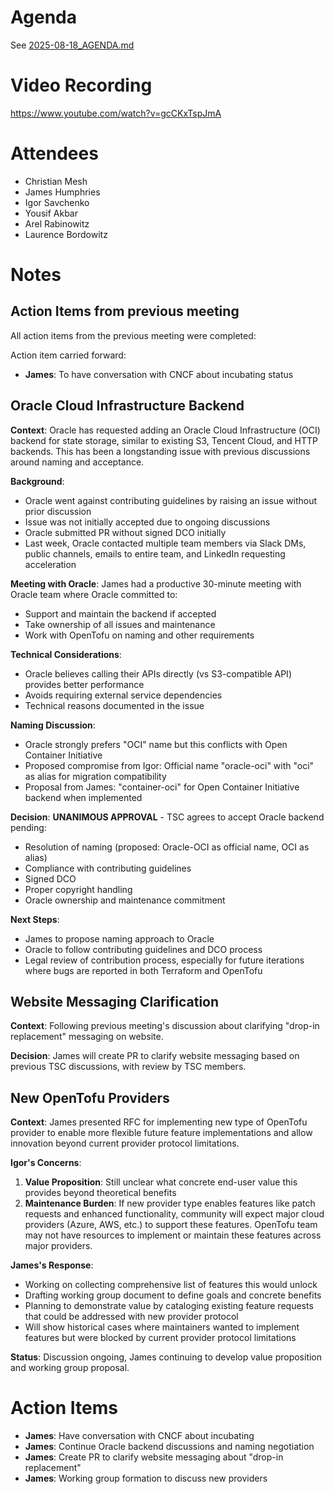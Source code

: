 # Agenda

See [2025-08-18_AGENDA.md](2025-08-18_AGENDA.md)

# Video Recording

https://www.youtube.com/watch?v=gcCKxTspJmA

# Attendees

- Christian Mesh
- James Humphries  
- Igor Savchenko
- Yousif Akbar
- Arel Rabinowitz
- Laurence Bordowitz

# Notes

## Action Items from previous meeting

All action items from the previous meeting were completed:

Action item carried forward:
- **James**: To have conversation with CNCF about incubating status

## Oracle Cloud Infrastructure Backend

**Context**: Oracle has requested adding an Oracle Cloud Infrastructure (OCI) backend for state storage, similar to existing S3, Tencent Cloud, and HTTP backends. This has been a longstanding issue with previous discussions around naming and acceptance.

**Background**:
- Oracle went against contributing guidelines by raising an issue without prior discussion
- Issue was not initially accepted due to ongoing discussions
- Oracle submitted PR without signed DCO initially  
- Last week, Oracle contacted multiple team members via Slack DMs, public channels, emails to entire team, and LinkedIn requesting acceleration

**Meeting with Oracle**:
James had a productive 30-minute meeting with Oracle team where Oracle committed to:
- Support and maintain the backend if accepted
- Take ownership of all issues and maintenance
- Work with OpenTofu on naming and other requirements

**Technical Considerations**:
- Oracle believes calling their APIs directly (vs S3-compatible API) provides better performance
- Avoids requiring external service dependencies
- Technical reasons documented in the issue

**Naming Discussion**:
- Oracle strongly prefers "OCI" name but this conflicts with Open Container Initiative
- Proposed compromise from Igor: Official name "oracle-oci" with "oci" as alias for migration compatibility
- Proposal from James: "container-oci" for Open Container Initiative backend when implemented

**Decision**: 
**UNANIMOUS APPROVAL** - TSC agrees to accept Oracle backend pending:
- Resolution of naming (proposed: Oracle-OCI as official name, OCI as alias)
- Compliance with contributing guidelines 
- Signed DCO
- Proper copyright handling
- Oracle ownership and maintenance commitment

**Next Steps**:
- James to propose naming approach to Oracle
- Oracle to follow contributing guidelines and DCO process
- Legal review of contribution process, especially for future iterations where bugs are reported in both Terraform and OpenTofu

## Website Messaging Clarification

**Context**: Following previous meeting's discussion about clarifying "drop-in replacement" messaging on website.

**Decision**: James will create PR to clarify website messaging based on previous TSC discussions, with review by TSC members.

## New OpenTofu Providers

**Context**: James presented RFC for implementing new type of OpenTofu provider to enable more flexible future feature implementations and allow innovation beyond current provider protocol limitations.

**Igor's Concerns**:
1. **Value Proposition**: Still unclear what concrete end-user value this provides beyond theoretical benefits
2. **Maintenance Burden**: If new provider type enables features like patch requests and enhanced functionality, community will expect major cloud providers (Azure, AWS, etc.) to support these features. OpenTofu team may not have resources to implement or maintain these features across major providers.

**James's Response**:
- Working on collecting comprehensive list of features this would unlock
- Drafting working group document to define goals and concrete benefits
- Planning to demonstrate value by cataloging existing feature requests that could be addressed with new provider protocol
- Will show historical cases where maintainers wanted to implement features but were blocked by current provider protocol limitations

**Status**: Discussion ongoing, James continuing to develop value proposition and working group proposal.

# Action Items

- **James**: Have conversation with CNCF about incubating 
- **James**: Continue Oracle backend discussions and naming negotiation
- **James**: Create PR to clarify website messaging about "drop-in replacement"
- **James**: Working group formation to discuss new providers
